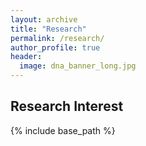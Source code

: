 ```yaml
---
layout: archive
title: "Research"
permalink: /research/
author_profile: true
header:
  image: dna_banner_long.jpg
---
```




## Research Interest

{% include base_path %}

